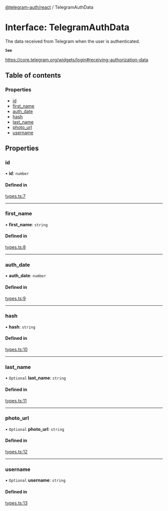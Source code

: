 [@telegram-auth/react](../README.md) / TelegramAuthData

# Interface: TelegramAuthData

The data received from Telegram when the user is authenticated.

**`See`**

https://core.telegram.org/widgets/login#receiving-authorization-data

## Table of contents

### Properties

- [id](TelegramAuthData.md#id)
- [first\_name](TelegramAuthData.md#first_name)
- [auth\_date](TelegramAuthData.md#auth_date)
- [hash](TelegramAuthData.md#hash)
- [last\_name](TelegramAuthData.md#last_name)
- [photo\_url](TelegramAuthData.md#photo_url)
- [username](TelegramAuthData.md#username)

## Properties

### id

• **id**: `number`

#### Defined in

[types.ts:7](https://github.com/manzoorwanijk/telegram-auth/blob/063fb29/packages/react/src/types.ts#L7)

___

### first\_name

• **first\_name**: `string`

#### Defined in

[types.ts:8](https://github.com/manzoorwanijk/telegram-auth/blob/063fb29/packages/react/src/types.ts#L8)

___

### auth\_date

• **auth\_date**: `number`

#### Defined in

[types.ts:9](https://github.com/manzoorwanijk/telegram-auth/blob/063fb29/packages/react/src/types.ts#L9)

___

### hash

• **hash**: `string`

#### Defined in

[types.ts:10](https://github.com/manzoorwanijk/telegram-auth/blob/063fb29/packages/react/src/types.ts#L10)

___

### last\_name

• `Optional` **last\_name**: `string`

#### Defined in

[types.ts:11](https://github.com/manzoorwanijk/telegram-auth/blob/063fb29/packages/react/src/types.ts#L11)

___

### photo\_url

• `Optional` **photo\_url**: `string`

#### Defined in

[types.ts:12](https://github.com/manzoorwanijk/telegram-auth/blob/063fb29/packages/react/src/types.ts#L12)

___

### username

• `Optional` **username**: `string`

#### Defined in

[types.ts:13](https://github.com/manzoorwanijk/telegram-auth/blob/063fb29/packages/react/src/types.ts#L13)
